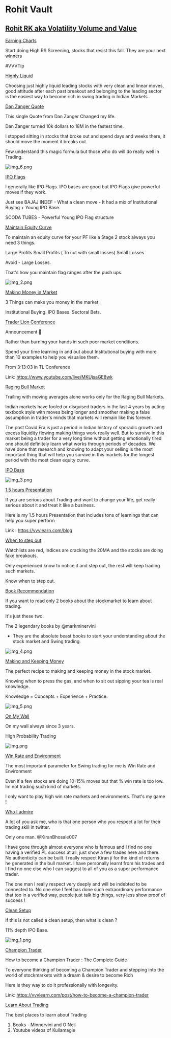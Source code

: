 # **Rohit Vault**

## [Rohit RK aka Volatility Volume and Value](https://x.com/VVVStockAnalyst)

[Earning Charts](https://x.com/VVVStockAnalyst/status/1933178361918222553)

Start doing High RS Screening, stocks that resist this fall. They are your next winners

#VVVTip

[Highly Liquid](https://x.com/VVVStockAnalyst/status/1931288884794753533)

Choosing just highly liquid leading stocks with very clean and linear moves, good attitude after each past breakout and belonging to the leading sector is the easiest way to become rich in swing trading in Indian Markets.

[Dan Zanger Quote](https://x.com/VVVStockAnalyst/status/1941047374173909299)

This single Quote from Dan Zanger Changed my life.

Dan Zanger turned 10k dollars to 18M in the fastest time.

I stopped sitting in stocks that broke out and spend days and weeks there, it should move the moment it breaks out.

Few understand this magic formula but those who do will do really well in Trading.

![img_6.png](img_6.png)

[IPO Flags](https://x.com/VVVStockAnalyst/status/1940813584407449767)

I generally like IPO Flags. IPO bases are good but IPO Flags give powerful moves if they work.

Just see BAJAJ INDEF - What a clean move - It had a mix of Institutional Buying + Young IPO Base.

SCODA TUBES - Powerful Young IPO Flag structure

[Maintain Equity Curve](https://x.com/VVVStockAnalyst/status/1940261276598641094)

To maintain an equity curve for your PF like a Stage 2 stock always you need 3 things.

Large Profits
Small Profits ( To cut with small losses)
Small Losses

Avoid - Large Losses.

That's how you maintain flag ranges after the push ups.

![img_2.png](img_2.png)

[Making Money in Market](https://x.com/VVVStockAnalyst/status/1939542785293492674)

3 Things can make you money in the market.

Institutional Buying.
IPO Bases.
Sectoral Bets.


[Trader Lion Conference](https://x.com/VVVStockAnalyst/status/1949704716134351330)

Announcement 📣

Rather than burning your hands in such poor market conditions.

Spend your time learning in and out about Institutional buying with more than 10 examples to help you visualise them.

From 3:13:03 in TL Conference

Link: https://www.youtube.com/live/MKUjsaGE8wk


[Raging Bull Market](https://x.com/VVVStockAnalyst/status/1948645193609031865)

Trailing with moving averages alone works only for the Raging Bull Markets.

Indian markets have fooled or disguised traders in the last 4 years by acting textbook style with moves being longer and smoother making a false assumption in trader's minds that markets will remain like this forever.

The post Covid Era is just a period in Indian history of sporadic growth and excess liquidity flowing making things work really well. But to survive in this market being a trader for a very long time without getting emotionally tired one should definitely learn what works through periods of decades. We have done that research and knowing to adapt your selling is the most important thing that will help you survive in this markets for the longest period with the most clean equity curve.


[IPO Base](https://x.com/VVVStockAnalyst/status/1954464526482706667)

![img_3.png](img_3.png)

[1.5 hours Presentation](https://x.com/VVVStockAnalyst/status/1954870642920341575)

If you are serious about Trading and want to change your life, get really serious about it and treat it like a business.

Here is my 1.5 hours Presentation that includes tons of learnings that can help you super perform

Link : https://vvvlearn.com/blog

[When to step out](https://x.com/VVVStockAnalyst/status/1947881931594473721)

Watchlists are red, Indices are cracking the 20MA and the stocks are doing fake breakouts.

Only experienced know to notice it and step out, the rest will keep trading such markets.

Know when to step out.


[Book Recommendation](https://x.com/VVVStockAnalyst/status/1947861730178068970)

If you want to read only 2 books about the stockmarket to learn about trading.

It's just these two.

The 2 legendary books by @markminervini
- They are the absolute beast books to start your understanding about the stock market and Swing trading.

![img_4.png](img_4.png)

[Making and Keeping Money](https://x.com/VVVStockAnalyst/status/1947136953067155779)

The perfect recipe to making and keeping money in the stock market.

Knowing when to press the gas, and when to sit out sipping your tea is real knowledge.

Knowledge = Concepts + Experience + Practice.

![img_5.png](img_5.png)

[On My Wall](https://x.com/VVVStockAnalyst/status/1959849396985815236)

On my wall always since 3 years.

High Probability Trading

![img.png](img.png)

[Win Rate and Environment](https://x.com/VVVStockAnalyst/status/1958818358389842320)

The most important parameter for Swing trading for me is Win Rate and Environment

Even if a few stocks are doing 10-15% moves but that % win rate is too low. Im not trading such kind of markets.

I only want to play high win rate markets and environments. That's my game !


[Who I admire](https://x.com/VVVStockAnalyst/status/1958821658355278134)

A lot of you ask me, who is that one person who you respect a lot for their trading skill in twitter.

Only one man.
@KiranBhosale007


I have gone through almost everyone who is famous and I find no one having a verified PL success at all, just show a few trades here and there. No authenticity can be built. I really respect Kiran ji for the kind of returns he generated in the bull market. I have personally learnt from his trades and I find no one else who I can suggest to all of you as a super performance trader.

The one man I really respect very deeply and will be indebted to be connected to. No one else I feel has done such extraordinary performance that too in a verified way, people just talk big things, very less show proof of success !

[Clean Setup](https://x.com/VVVStockAnalyst/status/1957674058968903973)

If this is not called a clean setup, then what is clean ?

11% depth IPO Base.

![img_1.png](img_1.png)

[Champion Trader](https://x.com/VVVStockAnalyst/status/1955138833844208078)

How to become a Champion Trader : The Complete Guide

To everyone thinking of becoming a Champion Trader and stepping into the world of stockmarkets with a dream & desire to become Rich

Here is they way to do it professionally with longevity.

Link: https://vvvlearn.com/post/how-to-become-a-champion-trader

[Learn About Trading](https://x.com/VVVStockAnalyst/status/1849106956335919361)

The best places to learn about Trading

1. Books - Minnervini and O Neil
2. Youtube videos of Kullamagie

